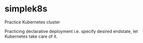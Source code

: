 # simplek8s
Practice Kubernetes cluster

Practicing declarative deployment i.e. specify desired endstate, let Kubernetes take care of it.
